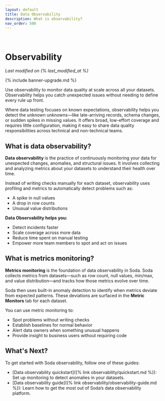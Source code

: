 ```yaml
---
layout: default
title: Data Observability
description: What is observability?
nav_order: 500
---
```


<!-- temporal white space until we fix parent navegation -->
&nbsp;
&nbsp;

# Observability

*Last modified on {% last_modified_at %}*

{% include banner-upgrade.md %}

Use observability to monitor data quality at scale across all your datasets.
Observability helps you catch unexpected issues without needing to define every rule up front.

Where data testing focuses on known expectations, observability helps you detect the unknown unknowns—like late-arriving records, schema changes, or sudden spikes in missing values. It offers broad, low-effort coverage and requires little configuration, making it easy to share data quality responsibilities across technical and non-technical teams.

## What is data observability?

**Data observability** is the practice of continuously monitoring your data for unexpected changes, anomalies, and structural issues. It involves collecting and analyzing metrics about your datasets to understand their health over time.

Instead of writing checks manually for each dataset, observability uses profiling and metrics to automatically detect problems such as:
- A spike in null values
- A drop in row counts
- Unusual value distributions

**Data Observability helps you:**
- Detect incidents faster
- Scale coverage across more data
- Reduce time spent on manual testing
- Empower more team members to spot and act on issues


## What is metrics monitoring?

**Metrics monitoring** is the foundation of data observability in Soda. Soda collects metrics from datasets—such as row count, null values, min/max, and value distribution—and tracks how those metrics evolve over time.

Soda then uses built-in anomaly detection to identify when metrics deviate from expected patterns. These deviations are surfaced in the **Metric Monitors** tab for each dataset.

You can use metric monitoring to:
- Spot problems without writing checks
- Establish baselines for normal behavior
- Alert data owners when something unusual happens
- Provide insight to business users without requiring code

## What's Next?
To get started with Soda observability, follow one of these guides:

- [Data observability quickstart]({% link observability/quickstart.md %}): Set up monitoring to detect anomalies in your datasets.
- [Data observability guide]({% link observability/observability-guide.md %}): Learn how to get the most out of Soda’s data observability platform.